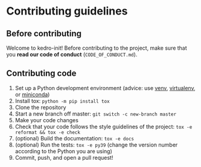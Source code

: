 # Contributing guidelines

## Before contributing

Welcome to kedro-init! Before contributing to the project,
make sure that you **read our code of conduct** (`CODE_OF_CONDUCT.md`).

## Contributing code

1. Set up a Python development environment
   (advice: use [venv](https://docs.python.org/3/library/venv.html),
   [virtualenv](https://virtualenv.pypa.io/), or [miniconda](https://docs.conda.io/en/latest/miniconda.html))
2. Install tox: `python -m pip install tox`
3. Clone the repository
4. Start a new branch off master: `git switch -c new-branch master`
5. Make your code changes
6. Check that your code follows the style guidelines of the project: `tox -e reformat && tox -e check`
7. (optional) Build the documentation: `tox -e docs`
8. (optional) Run the tests: `tox -e py39`
   (change the version number according to the Python you are using)
9. Commit, push, and open a pull request!
